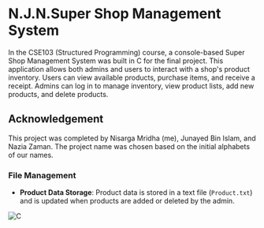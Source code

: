 # N.J.N.Super Shop Management System
In the CSE103 (Structured Programming) course, a console-based Super Shop Management System was built in C for the final project. This application allows both admins and users to interact with a shop's product inventory. Users can view available products, purchase items, and receive a receipt. Admins can log in to manage inventory, view product lists, add new products, and delete products.

## Acknowledgement
This project was completed by Nisarga Mridha (me), Junayed Bin Islam, and Nazia Zaman. The project name was chosen based on the initial alphabets of our names.

### File Management
- **Product Data Storage**: Product data is stored in a text file (`Product.txt`) and is updated when products are added or deleted by the admin.

![C](https://img.shields.io/badge/language-C-blue)
